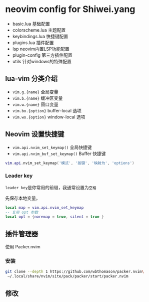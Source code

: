 # neovim config for Shiwei.yang

- basic.lua 基础配置
- colorscheme.lua 主题配置
- keybindings.lua 快捷键配置
- plugins.lua 插件配置
- lsp neovim内置LSP功能配置
- plugin-config 第三方插件配置
- utils 针对windows的特殊配置

## lua-vim 分类介绍

- `vim.g.{name}` 全局变量
- `vim.b.{name}` 缓冲区变量
- `vim.w.{name}` 窗口变量
- `vim.bo.{option}` buffer-local 选项
- `vim.wo.{option}` window-local 选项

## Neovim 设置快捷键

- `vim.api.nvim_set_keymap()` 全局快捷键
- `vim.api.nvim_buf_set_keymap()` Buffer 快捷键

```lua
vim.api.nvim_set_keymap('模式', '按键', '映射为', 'options')
```

### Leader key

`leader key`是你常用的前缀，我通常设置为`空格`

先保存本地变量。

```lua
local map = vim.api.nvim_set_keymap
-- 复用 opt 参数
local opt = {noremap = true, silent = true }
```

## 插件管理器

使用 Packer.nvim

### 安装 

```bash
git clone --depth 1 https://github.com/wbthomason/packer.nvim\
 ~/.local/share/nvim/site/pack/packer/start/packer.nvim

```
## 修改

